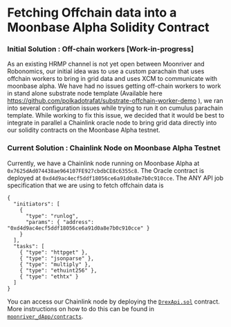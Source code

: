 # Fetching Offchain data into a Moonbase Alpha Solidity Contract

### Initial Solution : Off-chain workers [Work-in-progress]

As an existing HRMP channel is not yet open between Moonriver and Robonomics, our initial idea was to use a custom parachain that uses offchain workers to bring in grid data and uses XCM to communicate with moonbase alpha. We have had no issues getting off-chain workers to work in stand alone substrate node template (Available here https://github.com/polkadotrafat/substrate-offchain-worker-demo ), we ran into several configuration issues while trying to run it on cumulus parachain template. While working to fix this issue, we decided that it would be best to integrate in parallel a Chainlink oracle node to bring grid data directly into our solidity contracts on the Moonbase Alpha testnet. 

### Current Solution : Chainlink Node on Moonbase Alpha Testnet

Currently, we have a Chainlink node running on Moonbase Alpha at ```0x7625dAd074438ae964107FE927cbdbCE8c6355c8```. The Oracle contract is deployed at ```0xd4d9ac4ecf5ddf18056ce6a91d0a8e7b0c910cce```. The ANY API job specification that we are using to fetch offchain data is

```
{
  "initiators": [
    {
      "type": "runlog",
      "params": { "address": "0xd4d9ac4ecf5ddf18056ce6a91d0a8e7b0c910cce" }
    }
  ],
  "tasks": [
    { "type": "httpget" },
    { "type": "jsonparse" },
    { "type": "multiply" },
    { "type": "ethuint256" },
    { "type": "ethtx" }
  ]
}
```
You can access our Chainlink node by deploying the <code>[DrexApi.sol](../moonriver_dApp/contracts/DrexApi.sol)</code> contract. More instructions on how to do this can be found in <code>[moonriver_dApp/contracts](../moonriver_dApp/contracts)</code>. 
